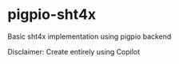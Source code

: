 # pigpio-sht4x
Basic sht4x implementation using pigpio backend

Disclaimer: Create entirely using Copilot